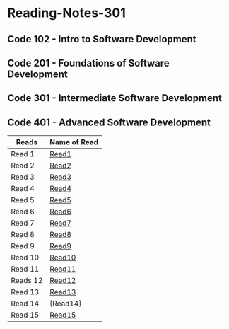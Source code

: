 # Reading-Notes-301
## Code 102 - Intro to Software Development
## Code 201 - Foundations of Software Development
## Code 301 - Intermediate Software Development
## Code 401 - Advanced Software Development


| Reads   | Name of Read |
| ----------- | ----------- |
| Read 1  | [Read1](https://zaidalasfar97.github.io/Reading-Notes-301/Read01)|
| Read 2  | [Read2](https://zaidalasfar97.github.io/Reading-Notes-301/Read02)|
| Read 3  | [Read3](https://zaidalasfar97.github.io/Reading-Notes-301/Read03)|
| Read 4  | [Read4](https://zaidalasfar97.github.io/Reading-Notes-301/Read04)|
| Read 5  | [Read5](https://zaidalasfar97.github.io/Reading-Notes-301/Read05)|
| Read 6  | [Read6](https://zaidalasfar97.github.io/Reading-Notes-301/Read06)|
| Read 7  | [Read7](https://zaidalasfar97.github.io/Reading-Notes-301/Read07)|
| Read 8  | [Read8](https://zaidalasfar97.github.io/Reading-Notes-301/Read08)|
| Read 9  | [Read9](https://zaidalasfar97.github.io/Reading-Notes-301/Read09)|
| Read 10 | [Read10](https://zaidalasfar97.github.io/Reading-Notes-301/Read10)|
| Read 11 | [Read11](https://zaidalasfar97.github.io/Reading-Notes-301/Read11)|
| Reads 12| [Read12](https://zaidalasfar97.github.io/Reading-Notes-301/Read12)|
| Read 13 | [Read13](https://zaidalasfar97.github.io/Reading-Notes-301/Read13)|
| Read 14 | [Read14]|
| Read 15 | [Read15](https://zaidalasfar97.github.io/Reading-Notes-301/Read15)|